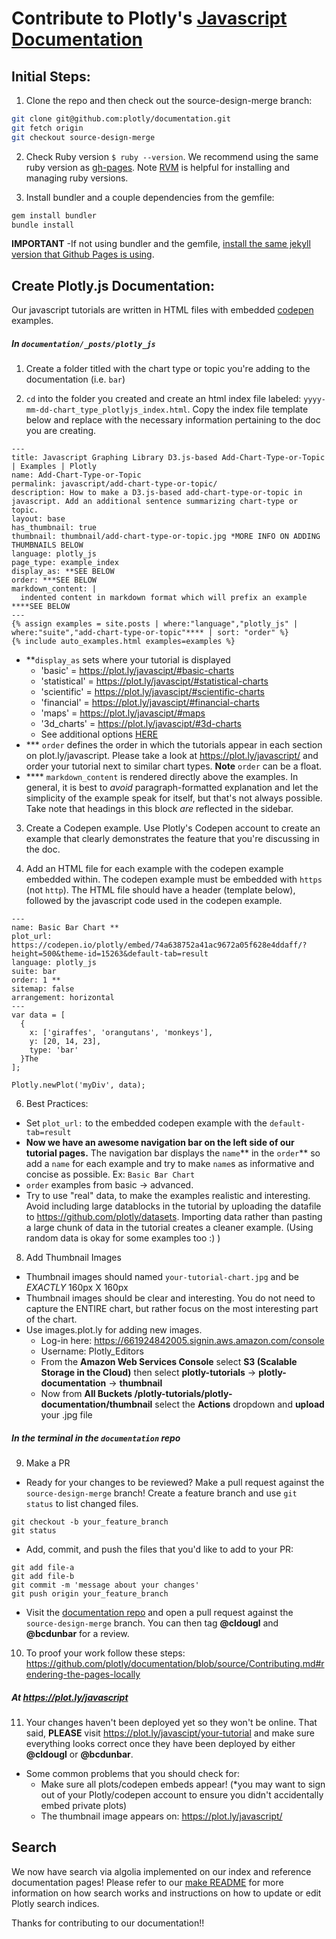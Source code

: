# Contribute to Plotly's [Javascript Documentation](https://plot.ly/javascript/)

## Initial Steps:

1. Clone the repo and then check out the source-design-merge branch:

  ```sh
  git clone git@github.com:plotly/documentation.git
  git fetch origin
  git checkout source-design-merge
  ```

2. Check Ruby version `$ ruby --version`. We recommend using the same ruby version as [gh-pages](https://pages.github.com/versions/). Note [RVM](https://rvm.io/rvm/install) is helpful for installing and managing ruby versions.

3. Install bundler and a couple dependencies from the gemfile:

```sh
gem install bundler
bundle install
```

<b>IMPORTANT</b> -If not using bundler and the gemfile, [install the same jekyll version that Github Pages is using](https://pages.github.com/versions/).

## Create Plotly.js Documentation:

Our javascript tutorials are written in HTML files with embedded [codepen](http://codepen.io/plotly/) examples.

##### In `documentation/_posts/plotly_js`

1. Create a folder titled with the chart type or topic you're adding to the documentation (i.e. `bar`)

2. `cd` into the folder you created and create an html index file labeled: `yyyy-mm-dd-chart_type_plotlyjs_index.html`. Copy the index file template below and replace with the necessary information pertaining to the doc you are creating.
  ```
  ---
  title: Javascript Graphing Library D3.js-based Add-Chart-Type-or-Topic | Examples | Plotly
  name: Add-Chart-Type-or-Topic
  permalink: javascript/add-chart-type-or-topic/
  description: How to make a D3.js-based add-chart-type-or-topic in javascript. Add an additional sentence summarizing chart-type or topic.
  layout: base
  has_thumbnail: true
  thumbnail: thumbnail/add-chart-type-or-topic.jpg *MORE INFO ON ADDING THUMBNAILS BELOW
  language: plotly_js
  page_type: example_index
  display_as: **SEE BELOW
  order: ***SEE BELOW
  markdown_content: |
    indented content in markdown format which will prefix an example ****SEE BELOW
  ---
  {% assign examples = site.posts | where:"language","plotly_js" | where:"suite","add-chart-type-or-topic"**** | sort: "order" %}
  {% include auto_examples.html examples=examples %}
  ```
  - \*\*`display_as` sets where your tutorial is displayed
      - 'basic' = https://plot.ly/javascipt/#basic-charts
      - 'statistical' = https://plot.ly/javascipt/#statistical-charts
      - 'scientific' = https://plot.ly/javascipt/#scientific-charts
      - 'financial' = https://plot.ly/javascipt/#financial-charts
      - 'maps' = https://plot.ly/javascipt/#maps
      - '3d_charts' = https://plot.ly/javascipt/#3d-charts
      - See additional options [HERE](https://github.com/plotly/documentation/blob/source-design-merge/_includes/documentation_eg.html#L1)
  - \*\*\* `order` defines the order in which the tutorials appear in each section on plot.ly/javascript. Please take a look at https://plot.ly/javascript/ and order your tutorial next to similar chart types. <b>Note</b> `order` can be a float.
  - \*\*\*\* `markdown_content` is rendered directly above the examples. In general, it is best to *avoid* paragraph-formatted explanation and let the simplicity of the example speak for itself, but that's not always possible. Take note that headings in this block *are* reflected in the sidebar.

3. Create a Codepen example. Use Plotly's Codepen account to create an example that clearly demonstrates the feature that you're discussing in the doc.

4. Add an HTML file for each example with the codepen example embedded within. The codepen example must be embedded with `https` (not `http`). The HTML file should have a header (template below), followed by the javascript code used in the codepen example.
  ```
  ---
  name: Basic Bar Chart **
  plot_url: https://codepen.io/plotly/embed/74a638752a41ac9672a05f628e4ddaff/?height=500&theme-id=15263&default-tab=result
  language: plotly_js
  suite: bar
  order: 1 **
  sitemap: false
  arrangement: horizontal
  ---
  var data = [
    {
      x: ['giraffes', 'orangutans', 'monkeys'],
      y: [20, 14, 23],
      type: 'bar'
    }The
  ];

  Plotly.newPlot('myDiv', data);
  ```

6. Best Practices:
  - Set `plot_url:` to the embedded codepen example with the `default-tab=result`
  - <b>Now we have an awesome navigation bar on the left side of our tutorial pages.</b> The navigation bar displays the `name`** in the `order`** so add a `name` for each example and try to make `name`s as informative and concise as possible. Ex: `Basic Bar Chart`
  - `order` examples from basic -> advanced.
  - Try to use "real" data, to make the examples realistic and interesting. Avoid including large datablocks in the tutorial by uploading the datafile to https://github.com/plotly/datasets. Importing data rather than pasting a large chunk of data in the tutorial creates a cleaner example. (Using random data is okay for some examples too :) )

8. Add Thumbnail Images
  - Thumbnail images should named `your-tutorial-chart.jpg` and be *EXACTLY* 160px X 160px
  - Thumbnail images should be clear and interesting. You do not need to capture the ENTIRE chart, but rather focus on the most interesting part of the chart.
  - Use images.plot.ly for adding new images.
    - Log-in here: https://661924842005.signin.aws.amazon.com/console
    - Username: Plotly\_Editors
    - From the <b>Amazon Web Services Console</b> select <b>S3 (Scalable Storage in the Cloud)</b> then select <b>plotly-tutorials</b> -> <b>plotly-documentation</b> -> <b>thumbnail</b>
    - Now from <b>All Buckets /plotly-tutorials/plotly-documentation/thumbnail</b> select the <b>Actions</b> dropdown and <b>upload</b> your .jpg file

##### In the terminal in the `documentation` repo
9. Make a PR

  - Ready for your changes to be reviewed? Make a pull request against the `source-design-merge` branch!
  Create a feature branch and use `git status` to list changed files.
  ```
  git checkout -b your_feature_branch
  git status
  ```
  - Add, commit, and push the files that you'd like to add to your PR:
  ```
  git add file-a
  git add file-b
  git commit -m 'message about your changes'
  git push origin your_feature_branch
  ```
  - Visit the [documentation repo](https://github.com/plotly/documentation) and open a pull request against the `source-design-merge` branch. You can then tag **@cldougl** and **@bcdunbar** for a review.

10. To proof your work follow these steps: https://github.com/plotly/documentation/blob/source/Contributing.md#rendering-the-pages-locally

##### At https://plot.ly/javascript
11. Your changes haven't been deployed yet so they won't be online. That said, <b>PLEASE</b> visit https://plot.ly/javascipt/your-tutorial and make sure everything looks correct once they have been deployed by either **@cldougl** or **@bcdunbar**.

  - Some common problems that you should check for:
    - Make sure all plots/codepen embeds appear! (\*you may want to sign out of your Plotly/codepen account to ensure you didn't accidentally embed private plots)
    - The thumbnail image appears on: https://plot.ly/javascript/

## Search

We now have search via algolia implemented on our index and reference documentation pages! Please refer to our [make README](https://github.com/plotly/documentation/blob/source-design-merge/make_instructions.txt) for more information on how search works and instructions on how to update or edit Plotly search indices.

Thanks for contributing to our documentation!!
